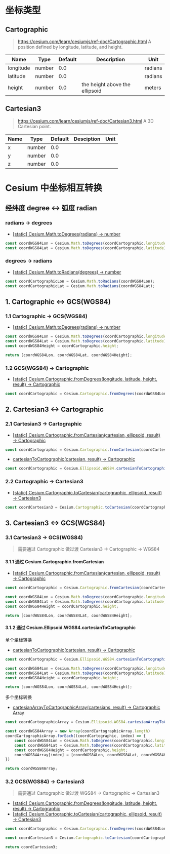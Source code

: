 # 坐标类型

## Cartographic
> https://cesium.com/learn/cesiumjs/ref-doc/Cartographic.html
> A position defined by longitude, latitude, and height.

| Name      | Type   | Default | Description                    | Unit    |
| --------- | ------ | ------- | ------------------------------ | ------- |
| longitude | number | 0.0     |                                | radians |
| latitude  | number | 0.0     |                                | radians |
| height    | number | 0.0     | the height above the ellipsoid | meters  | 


## Cartesian3
> https://cesium.com/learn/cesiumjs/ref-doc/Cartesian3.html
> A 3D Cartesian point.

| Name | Type   | Default | Desciption | Unit |
| ---- | ------ | ------- | ---------- | ---- |
| x    | number | 0.0     |            |      |
| y    | number | 0.0     |            |      |
| z    | number | 0.0     |            |      | 


# Cesium 中坐标相互转换


## 经纬度 degree <-> 弧度 radian

### radians -> degrees
- [[static] Cesium.Math.toDegrees(radians) → number](https://cesium.com/learn/cesiumjs/ref-doc/Math.html#.toDegrees) 
```js
const coordWGS84Lon = Cesium.Math.toDegrees(coordCartographic.longitude);
const coordWGS84Lat = Cesium.Math.toDegrees(coordCartographic.latitude);
```

### degrees -> radians
- [[static] Cesium.Math.toRadians(degrees) → number](https://cesium.com/learn/cesiumjs/ref-doc/Math.html#.toRadians) 
```js
const coordCartographicLon = Cesium.Math.toRadians(coordWGS84Lon);
const coordCartographicLat = Cesium.Math.toRadians(coordWGS84Lat);
```


## 1. Cartographic <-> GCS(WGS84)

### 1.1 Cartographic -> GCS(WGS84)
- [[static] Cesium.Math.toDegrees(radians) → number](https://cesium.com/learn/cesiumjs/ref-doc/Math.html#.toDegrees) 
```js
const coordWGS84Lon = Cesium.Math.toDegrees(coordCartographic.longitude);
const coordWGS84Lat = Cesium.Math.toDegrees(coordCartographic.latitude);
const coordWGS84Height = coordCartographic.height;

return [coordWGS84Lon, coordWGS84Lat, coordWGS84Height];
```


### 1.2 GCS(WGS84) -> Cartographic
- [[static] Cesium.Cartographic.fromDegrees(longitude, latitude, height, result) → Cartographic](https://cesium.com/learn/cesiumjs/ref-doc/Cartographic.html#.fromDegrees) 
```js
const coordCartographic = Cesium.Cartographic.fromDegrees(coordWGS84Lon, coordWGS84Lat, coordWGS84Height, resultCartographic);
```


## 2. Cartesian3 <-> Cartographic

### 2.1 Cartesian3 -> Cartographic
- [[static] Cesium.Cartographic.fromCartesian(cartesian, ellipsoid, result) → Cartographic](https://cesium.com/learn/cesiumjs/ref-doc/Cartographic.html#.fromCartesian) 
```js
const coordCartographic = Cesium.Cartographic.fromCartesian(coordCartesian3);
```

- [cartesianToCartographic(cartesian, result) → Cartographic](https://cesium.com/learn/cesiumjs/ref-doc/Ellipsoid.html?classFilter=Ellipsoid#cartesianToCartographic) 
```js
const coordCartographic = Cesium.Ellipsoid.WGS84.cartesianToCartographic(coordCartesian3);
```

### 2.2 Cartographic -> Cartesian3
- [[static] Cesium.Cartographic.toCartesian(cartographic, ellipsoid, result) → Cartesian3](https://cesium.com/learn/cesiumjs/ref-doc/Cartographic.html#.toCartesian) 
```js
const coordCartesian3 = Cesium.Cartographic.toCartesian(coordCartographic);
```


## 3. Cartesian3 <-> GCS(WGS84)
### 3.1 Cartesian3 -> GCS(WGS84)

> 需要通过 Cartographic 做过渡
> Cartesian3 -> Cartographic -> WGS84


#### 3.1.1 通过 Cesium.Cartographic.fromCartesian
- [[static] Cesium.Cartographic.fromCartesian(cartesian, ellipsoid, result) → Cartographic](https://cesium.com/learn/cesiumjs/ref-doc/Cartographic.html#.fromCartesian) 
```js
const coordCartographic = Cesium.Cartographic.fromCartesian(coordCartesian3);

const coordWGS84Lon = Cesium.Math.toDegrees(coordCartographic.longitude);
const coordWGS84Lat = Cesium.Math.toDegrees(coordCartographic.latitude);
const coordWGS84Height = coordCartographic.height;

return [coordWGS84Lon, coordWGS84Lat, coordWGS84Height];
```


#### 3.1.2 通过 Cesium.Ellipsoid.WGS84.cartesianToCartographic

单个坐标转换
- [cartesianToCartographic(cartesian, result) → Cartographic](https://cesium.com/learn/cesiumjs/ref-doc/Ellipsoid.html?classFilter=Ellipsoid#cartesianToCartographic) 
```js
const coordCartographic = Cesium.Ellipsoid.WGS84.cartesianToCartographic(coordCartesian3);

const coordWGS84Lon = Cesium.Math.toDegrees(coordCartographic.longitude);
const coordWGS84Lat = Cesium.Math.toDegrees(coordCartographic.latitude);
const coordWGS84Height = coordCartographic.height;

return [coordWGS84Lon, coordWGS84Lat, coordWGS84Height];
```

多个坐标转换
- [cartesianArrayToCartographicArray(cartesians, result) → Cartographic Array](https://cesium.com/learn/cesiumjs/ref-doc/Ellipsoid.html?classFilter=Ellipsoid#cartesianArrayToCartographicArray) 
```js
const coordCartographicArray = Cesium.Ellipsoid.WGS84.cartesianArrayToCartographicArray(coordCartesian3Array);

const coordWGS84Array = new Array(coordCartographicArray.length)
coordCartographicArray.forEach((coordCartographic, index) => {
	const coordWGS84Lon = Cesium.Math.toDegrees(coordCartographic.longitude);
	const coordWGS84Lat = Cesium.Math.toDegrees(coordCartographic.latitude);
	const coordWGS84Height = coordCartographic.height;
	coordWGS84Array[index] = [coordWGS84Lon, coordWGS84Lat, coordWGS84Height];
})

return coordWGS84Array;
```


### 3.2 GCS(WGS84) -> Cartesian3

> 需要通过 Cartographic 做过渡
> WGS84 -> Cartographic -> Cartesian3

- [[static] Cesium.Cartographic.fromDegrees(longitude, latitude, height, result) → Cartographic](https://cesium.com/learn/cesiumjs/ref-doc/Cartographic.html#.fromDegrees) 
- [[static] Cesium.Cartographic.toCartesian(cartographic, ellipsoid, result) → Cartesian3](https://cesium.com/learn/cesiumjs/ref-doc/Cartographic.html#.toCartesian) 
```js
const coordCartographic = Cesium.Cartographic.fromDegrees(coordWGS84Lon, coordWGS84Lat, coordWGS84Height);

const coordCartesian3 = Cesium.Cartographic.toCartesian(coordCartographic);

return coordCartesian3;
```


